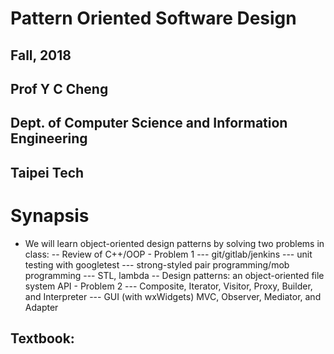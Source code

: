 # Pattern Oriented Software Design
## Fall, 2018
## Prof Y C Cheng
## Dept. of Computer Science and Information Engineering
## Taipei Tech
# Synapsis
- We will learn object-oriented design patterns by solving two problems in class:
-- Review of C++/OOP - Problem 1
--- git/gitlab/jenkins
--- unit testing with googletest
--- strong-styled pair programming/mob programming
--- STL, lambda
-- Design patterns: an object-oriented file system API - Problem 2
--- Composite, Iterator, Visitor, Proxy, Builder, and Interpreter
--- GUI (with wxWidgets) MVC, Observer, Mediator, and Adapter
## Textbook:
